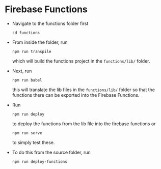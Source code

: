 ﻿# Firebase Functions

- Navigate to the functions folder first
  ```
  cd functions
  ```
- From inside the folder, run

  ```
  npm run transpile
  ```

  which will build the functions project in the `functions/lib/` folder.

- Next, run

  ```
  npm run babel
  ```

  this will translate the lib files in the `functions/lib/` folder so that the functions there can be exported into the Firebase Functions.

- Run

  ```
  npm run deploy
  ```

  to deploy the functions from the lib file into the firebase functions or

  ```
  npm run serve
  ```

  to simply test these.

- To do this from the source folder, run
  ```
  npm run deploy-functions
  ```
